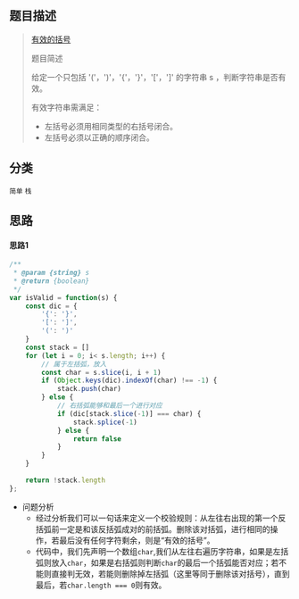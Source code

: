 ## 题目描述

> [有效的括号](https://leetcode-cn.com/problems/valid-parentheses/)
>
>题目简述
>
>给定一个只包括 '('，')'，'{'，'}'，'['，']' 的字符串 s ，判断字符串是否有效。
>
>有效字符串需满足：
>- 左括号必须用相同类型的右括号闭合。
>- 左括号必须以正确的顺序闭合。

## 分类
`简单` `栈` 

## 思路
#### 思路1
```javascript
/**
 * @param {string} s
 * @return {boolean}
 */
var isValid = function(s) {
    const dic = {
        '{': '}',
        '[': ']',
        '(': ')'
    }
    const stack = []
    for (let i = 0; i< s.length; i++) {
        // 属于左括弧，放入
        const char = s.slice(i, i + 1)
        if (Object.keys(dic).indexOf(char) !== -1) {
            stack.push(char)
        } else {
            // 右括弧能够和最后一个进行对应
            if (dic[stack.slice(-1)] === char) {
                stack.splice(-1)
            } else {
                return false
            }
        }
    }
    
    return !stack.length
};
```
- 问题分析
  - 经过分析我们可以一句话来定义一个校验规则：从左往右出现的第一个反括弧前一定是和该反括弧成对的前括弧。删除该对括弧，进行相同的操作，若最后没有任何字符剩余，则是“有效的括号”。
  - 代码中，我们先声明一个数组`char`,我们从左往右遍历字符串，如果是左括弧则放入`char`，如果是右括弧则判断`char`的最后一个括弧能否对应；若不能则直接判无效，若能则删除掉左括弧（这里等同于删除该对括号），直到最后，若`char.length === 0`则有效。